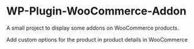 # WP-Plugin-WooCommerce-Addon
A small project to display some addons on WooCommerce products.

Add custom options for the product in product details in WooCommerce

